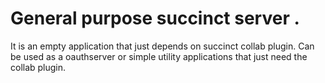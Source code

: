 # General purpose succinct server .
It is an empty application that just depends on succinct collab plugin. Can be used as a oauthserver or simple utility applications that just need the collab plugin.
